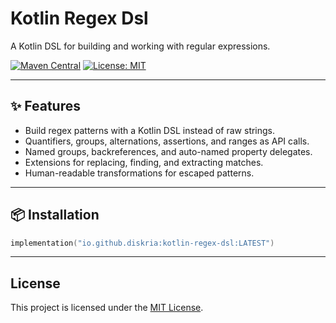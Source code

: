 # Kotlin Regex Dsl

A Kotlin DSL for building and working with regular expressions.

[![Maven Central](https://img.shields.io/maven-central/v/io.github.diskria/kotlin-regex-dsl.svg?label=Maven+Central&style=for-the-badge)](https://central.sonatype.com/artifact/io.github.diskria/kotlin-regex-dsl) [![License: MIT](https://img.shields.io/static/v1?message=MIT&color=yellow&label=License&style=for-the-badge)](https://spdx.org/licenses/MIT)

---

## ✨ Features
- Build regex patterns with a Kotlin DSL instead of raw strings.
- Quantifiers, groups, alternations, assertions, and ranges as API calls.
- Named groups, backreferences, and auto-named property delegates.
- Extensions for replacing, finding, and extracting matches.
- Human-readable transformations for escaped patterns.

---

## 📦 Installation

```kotlin
implementation("io.github.diskria:kotlin-regex-dsl:LATEST")
```

---

## License

This project is licensed under the [MIT License](https://spdx.org/licenses/MIT).
